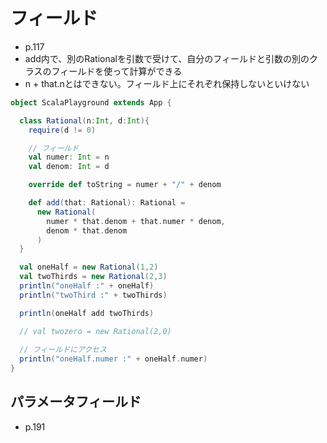 # フィールド

- p.117
- add内で、別のRationalを引数で受けて、自分のフィールドと引数の別のクラスのフィールドを使って計算ができる
- n + that.nとはできない。フィールド上にそれぞれ保持しないといけない

```scala
object ScalaPlayground extends App {

  class Rational(n:Int, d:Int){
    require(d != 0)

    // フィールド
    val numer: Int = n
    val denom: Int = d

    override def toString = numer + "/" + denom

    def add(that: Rational): Rational =
      new Rational(
        numer * that.denom + that.numer * denom,
        denom * that.denom
      )
  }

  val oneHalf = new Rational(1,2)
  val twoThirds = new Rational(2,3)
  println("oneHalf :" + oneHalf)
  println("twoThird :" + twoThirds)

  println(oneHalf add twoThirds)

  // val twozero = new Rational(2,0)
  
  // フィールドにアクセス
  println("oneHalf.numer :" + oneHalf.numer)
}
```

## パラメータフィールド
- p.191
